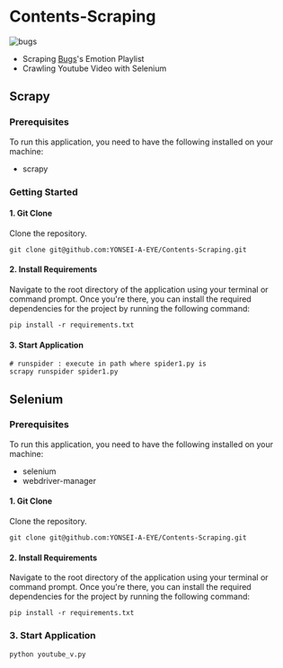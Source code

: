 # Contents-Scraping



![bugs](https://user-images.githubusercontent.com/76640742/228598873-1fb246cf-3739-4b22-9ef4-3794648be280.png)



- Scraping [Bugs](https://music.bugs.co.kr/musicpd)'s Emotion Playlist
- Crawling Youtube Video with Selenium

## Scrapy
### Prerequisites
To run this application, you need to have the following installed on your machine:
- scrapy

### Getting Started

#### 1. Git Clone
Clone the repository.
````
git clone git@github.com:YONSEI-A-EYE/Contents-Scraping.git
````

#### 2. Install Requirements
Navigate to the root directory of the application using your terminal or command prompt. 
Once you're there, you can install the required dependencies for the project by running the following command:
```
pip install -r requirements.txt
```
#### 3. Start Application
```
# runspider : execute in path where spider1.py is
scrapy runspider spider1.py
```

## Selenium
### Prerequisites
To run this application, you need to have the following installed on your machine:
- selenium
- webdriver-manager

#### 1. Git Clone
Clone the repository.
````
git clone git@github.com:YONSEI-A-EYE/Contents-Scraping.git
````

#### 2. Install Requirements
Navigate to the root directory of the application using your terminal or command prompt. 
Once you're there, you can install the required dependencies for the project by running the following command:
```
pip install -r requirements.txt
```
### 3. Start Application
```
python youtube_v.py
```
